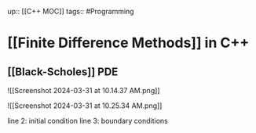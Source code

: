 up:: [[C++ MOC]]
tags:: #Programming
# [[Finite Difference Methods]] in C++
## [[Black-Scholes]] PDE

![[Screenshot 2024-03-31 at 10.14.37 AM.png]]

![[Screenshot 2024-03-31 at 10.25.34 AM.png]]

line 2: initial condition
line 3: boundary conditions

